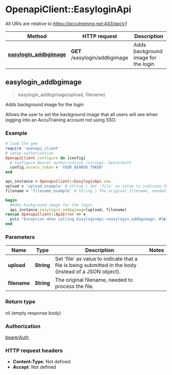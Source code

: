 # OpenapiClient::EasyloginApi

All URIs are relative to *https://accutraining.net:443/api/v1*

Method | HTTP request | Description
------------- | ------------- | -------------
[**easylogin_addbgimage**](EasyloginApi.md#easylogin_addbgimage) | **GET** /easylogin/addbgimage | Adds background image for the login



## easylogin_addbgimage

> easylogin_addbgimage(upload, filename)

Adds background image for the login

Allows the user to set the background image that all users will see when logging into an AccuTraining account not using SSO.

### Example

```ruby
# load the gem
require 'openapi_client'
# setup authorization
OpenapiClient.configure do |config|
  # Configure Bearer authorization (string): bearerAuth
  config.access_token = 'YOUR_BEARER_TOKEN'
end

api_instance = OpenapiClient::EasyloginApi.new
upload = 'upload_example' # String | Set 'file' as value to indicate that a file is being submitted in the body (instead of a JSON object).
filename = 'filename_example' # String | The original filename, needed to process the file.

begin
  #Adds background image for the login
  api_instance.easylogin_addbgimage(upload, filename)
rescue OpenapiClient::ApiError => e
  puts "Exception when calling EasyloginApi->easylogin_addbgimage: #{e}"
end
```

### Parameters


Name | Type | Description  | Notes
------------- | ------------- | ------------- | -------------
 **upload** | **String**| Set &#39;file&#39; as value to indicate that a file is being submitted in the body (instead of a JSON object). | 
 **filename** | **String**| The original filename, needed to process the file. | 

### Return type

nil (empty response body)

### Authorization

[bearerAuth](../README.md#bearerAuth)

### HTTP request headers

- **Content-Type**: Not defined
- **Accept**: Not defined

